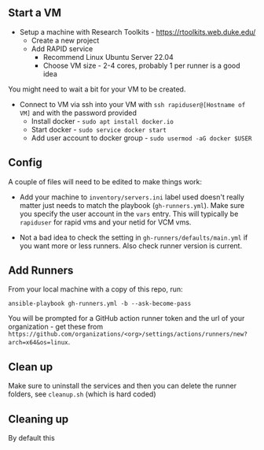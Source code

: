 ## Start a VM

* Setup a machine with Research Toolkits - https://rtoolkits.web.duke.edu/
    * Create a new project
    * Add RAPID service
        * Recommend Linux Ubuntu Server 22.04
        * Choose VM size - 2-4 cores, probably 1 per runner is a good idea

You might need to wait a bit for your VM to be created.

* Connect to VM via ssh into your VM with `ssh rapiduser@[Hostname of VM]` and with the password provided
    * Install docker - `sudo apt install docker.io`
    * Start docker - `sudo service docker start`
    * Add user account to docker group - `sudo usermod -aG docker $USER`

## Config

A couple of files will need to be edited to make things work:

* Add your machine to `inventory/servers.ini` label used doesn't really matter just needs to match the playbook (`gh-runners.yml`). Make sure you specify the user account in the `vars` entry. This will typically be `rapiduser` for rapid vms and your netid for VCM vms.

* Not a bad idea to check the setting in `gh-runners/defaults/main.yml` if you want more or less runners. Also check runner version is current.

## Add Runners

From your local machine with a copy of this repo, run:

```
ansible-playbook gh-runners.yml -b --ask-become-pass
```

You will be prompted for a GitHub action runner token and the url of your organization - get these from `https://github.com/organizations/<org>/settings/actions/runners/new?arch=x64&os=linux`.


## Clean up

Make sure to uninstall the services and then you can delete the runner folders, see `cleanup.sh` (which is hard coded)
## Cleaning up

By default this 
